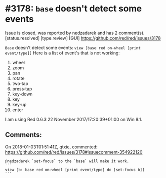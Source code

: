 
#3178: `base` doesn't detect some events
================================================================================
Issue is closed, was reported by nedzadarek and has 2 comment(s).
[status.resolved] [type.review] [GUI]
<https://github.com/red/red/issues/3178>

`Base` doesn't detect some events:
`view [base red on-wheel [print event/type]]`
Here is a list of event's that is not working:

1. wheel
2. zoom 
3. pan
4. rotate
5. two‑tap
6. press‑tap
7. key‑down
8. key
9. key‑up
10. enter

I am using Red 0.6.3 22 November 2017/17:20:39+01:00 on Win 8.1.




Comments:
--------------------------------------------------------------------------------

On 2018-01-03T01:51:41Z, qtxie, commented:
<https://github.com/red/red/issues/3178#issuecomment-354922120>

    @nedzadarek `set-focus` to the `base` will make it work.
    ```
    view [b: base red on-wheel [print event/type] do [set-focus b]]
    ```
      


